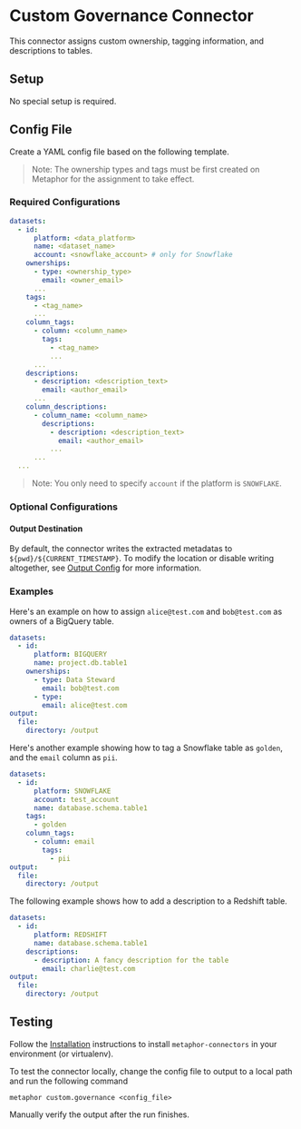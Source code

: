 # Custom Governance Connector

This connector assigns custom ownership, tagging information, and descriptions to tables.

## Setup

No special setup is required.

## Config File

Create a YAML config file based on the following template.

> Note: The ownership types and tags must be first created on Metaphor for the assignment to take effect.

### Required Configurations

```yaml
datasets:
  - id:
      platform: <data_platform>
      name: <dataset_name>
      account: <snowflake_account> # only for Snowflake
    ownerships:
      - type: <ownership_type>
        email: <owner_email>
      ...
    tags:
      - <tag_name>
      ...
    column_tags:
      - column: <column_name>
        tags:
          - <tag_name>
          ...
      ...
    descriptions:
      - description: <description_text>
        email: <author_email>
      ...
    column_descriptions:
      - column_name: <column_name>
        descriptions:
          - description: <description_text>
            email: <author_email>
          ...
      ...
  ...
```

> Note: You only need to specify `account` if the platform is `SNOWFLAKE`.

### Optional Configurations

#### Output Destination

By default, the connector writes the extracted metadatas to `${pwd}/${CURRENT_TIMESTAMP}`. To modify the location or disable writing altogether, see [Output Config](../common/docs/output.md) for more information.

### Examples

Here's an example on how to assign `alice@test.com` and `bob@test.com` as owners of a BigQuery table.

```yaml
datasets:
  - id:
      platform: BIGQUERY
      name: project.db.table1
    ownerships:
      - type: Data Steward
        email: bob@test.com
      - type: 
        email: alice@test.com
output:
  file:
    directory: /output
```

Here's another example showing how to tag a Snowflake table as `golden`, and the `email` column as `pii`.

```yaml
datasets:
  - id:
      platform: SNOWFLAKE
      account: test_account
      name: database.schema.table1
    tags:
      - golden
    column_tags:
      - column: email
        tags:
          - pii
output:
  file:
    directory: /output
```

The following example shows how to add a description to a Redshift table.

```yaml
datasets:
  - id:
      platform: REDSHIFT
      name: database.schema.table1
    descriptions:
      - description: A fancy description for the table
        email: charlie@test.com
output:
  file:
    directory: /output
```

## Testing

Follow the [Installation](../../README.md) instructions to install `metaphor-connectors` in your environment (or virtualenv).

To test the connector locally, change the config file to output to a local path and run the following command

```shell
metaphor custom.governance <config_file>
```

Manually verify the output after the run finishes.
